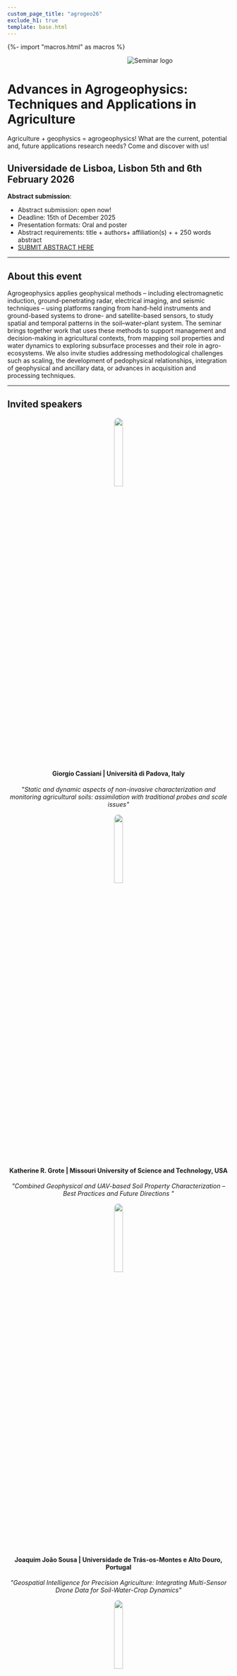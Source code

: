 ```yaml
---
custom_page_title: "agrogeo26"
exclude_h1: true
template: base.html
---
```

{%- import "macros.html" as macros %}


<div class="row mb-3 align-items-center">
<div class="col-md-9 col-sm-8 col-8">

<!--
# {{ page.custom_page_title }}
-->
</div>
<div class="col-md-7 col-sm-4 col-4">
  <img alt="Seminar logo" src="images/agrogeo2026.jpg">
    <!-- <img alt="Seminar logo" src="{{ config.logo }}"> -->
</div>
</div>

# Advances in Agrogeophysics: <br/>Techniques and Applications in Agriculture

<!--Getting precise about precision agriculture!-->


<p class="lead">
Agriculture + geophysics = agrogeophysics! What are the current, potential and, future applications research needs? Come and discover with us!	
</p>



## Universidade de Lisboa, Lisbon 5th and 6th February 2026

<!-- Want to join? [Register now](https://www.eventbrite.com/e/3rd-agrogeophysics-seminar-illuminating-the-subsurface-tickets-719678225947?aff=oddtdtcreator) and [submit an abstract](abstracts.html)!
-->

<!-- Checkout the [Book of abstracts](https://agrogeo24.curve.space/) of the conference.
Here you can also [download it as a PDF](media/booklet_of_abstracts.pdf)
-->

<!--
<div id="carouselExampleAutoplaying" class="carousel slide" data-bs-ride="carousel">
  <div class="carousel-inner">
    <div class="carousel-item active">
      <img src="images/selection/1.jpg" class="d-block w-100" alt="...">
    </div>
    <div class="carousel-item">
      <img src="images/selection/2.jpg" class="d-block w-100" alt="...">
    </div>
    <div class="carousel-item">
      <img src="images/selection/3.jpg" class="d-block w-100" alt="...">
    </div>
    <div class="carousel-item">
      <img src="images/selection/4.jpg" class="d-block w-100" alt="...">
    </div>
    <div class="carousel-item">
      <img src="images/selection/5.jpg" class="d-block w-100" alt="...">
    </div>
    <div class="carousel-item">
      <img src="images/selection/6.jpg" class="d-block w-100" alt="...">
    </div>
    <div class="carousel-item">
      <img src="images/selection/7.jpg" class="d-block w-100" alt="...">
    </div>
    <div class="carousel-item">
      <img src="images/selection/8.jpg" class="d-block w-100" alt="...">
    </div>
  </div>
  <button class="carousel-control-prev" type="button" data-bs-target="#carouselExampleAutoplaying" data-bs-slide="prev">
    <span class="carousel-control-prev-icon" aria-hidden="true"></span>
    <span class="visually-hidden">Previous</span>
  </button>
  <button class="carousel-control-next" type="button" data-bs-target="#carouselExampleAutoplaying" data-bs-slide="next">
    <span class="carousel-control-next-icon" aria-hidden="true"></span>
    <span class="visually-hidden">Next</span>
  </button>
</div>

-->

**Abstract submission**:
- Abstract submission: open now! 
- Deadline: 15th of December 2025
- Presentation formats: Oral and poster
- Abstract requirements: title + authors+ affiliation(s) +  + 250 words abstract
- [SUBMIT ABSTRACT HERE](https://docs.google.com/forms/d/1J6cLbKdU2gRE9MBRH4-KTE4EWq_OxpQ1etyYrozJivk/viewform?edit_requested=true&pli=1) 
<hr>

## About this event


<div class="callout callout-success">

Agrogeophysics applies geophysical methods – including electromagnetic induction, ground-penetrating radar, electrical imaging, and seismic techniques – using platforms ranging from hand-held instruments and ground-based systems to drone- and satellite-based sensors, to study spatial and temporal patterns in the soil–water–plant system. The seminar brings together work that uses these methods to support management and decision-making in agricultural contexts, from mapping soil properties and water dynamics to exploring subsurface processes and their role in agro-ecosystems. We also invite studies addressing methodological challenges such as scaling, the development of pedophysical relationships, integration of geophysical and ancillary data, or advances in acquisition and processing techniques.

<!-- add about interactive session here? -->

</div>
<hr>

## Invited speakers

<center>  

<!-- <img src="images/speakers/anja.png" style="width: 20%; border-radius: 50%"> -->
<img src="images/speakers/georgio_square.jpg" style="width: 20%; border-radius: 50%">

#### **Giorgio Cassiani** | Università di Padova, Italy
_"Static and dynamic aspects of non-invasive characterization and monitoring agricultural soils: assimilation with traditional probes and scale issues"_
</div>
<img src="images/speakers/grote.jpg" style="width: 20%; border-radius: 50%">

#### **Katherine R. Grote** | Missouri University of Science and Technology, USA
_"Combined Geophysical and UAV-based Soil Property Characterization – Best Practices and Future Directions "_
</div>

<img src="images/speakers/foto_jjSousa.jpeg" style="width: 20%; border-radius: 50%">

#### **Joaquim João Sousa** | Universidade de Trás-os-Montes e Alto Douro, Portugal
_"Geospatial Intelligence for Precision Agriculture: Integrating Multi-Sensor Drone Data for Soil-Water-Crop Dynamics"_
</div>

<img src="images/speakers/julian.jpg" style="width: 20%; border-radius: 50%">

#### **Julián Andrés Ramos** | Universidad de la República de Uruguay, Uruguay
_"Exploring Soil–Water Dynamics in Dryland and Irrigated Long-Term Crop Rotation Experiments in Uruguay: An Agrogeophysical Approach"_
</div>

<img src="images/speakers/bertille_square.jpg" style="width: 20%; border-radius: 50%">

#### **Bertille Loisseai** |HydroSciences Montpellier, France
_"From electrical resistivity tomography to soil water content: Towards a novel Ensemble Approach"_
</div>


</center>

<!-- <a class="btn btn-primary" href="program.html" role="button">See full program</a> -->
<hr>

### Workshops 

Three workshops will be proposed on the afternoon of the first day and morning of the second day:
</div>

* **Unlocking the Power of Ground Penetrating Radar in Agrogeophysics: A Hands-on Workshop**
  - This comprehensive workshop introduces the principles and applications of Ground Penetrating Radar (GPR) in agrogeophysics, highlighting its potential to non-invasively map and monitor subsurface features in agricultural environments. Participants will learn the fundamentals of GPR technology, data acquisition, and interpretation, with a focus on soil water content, root system analysis, and soil structure assessment. Next to novel processing approaches, we will highlight additionally related challenges and pitfalls.

</div>

- **TBA**
- **TBA**

<hr>


## Practical information and registration
* **Abstract submission** 
  - OPEN NOW (Deadline 15th of December)
  - [SUBMIT ABSTRACT HERE](https://docs.google.com/forms/d/1J6cLbKdU2gRE9MBRH4-KTE4EWq_OxpQ1etyYrozJivk/viewform?edit_requested=true&pli=1) 
  
* **Registration** 
  - Opening: 31st of October 2025
	- Deadline: 12th January 2026
	- fees: **60€** for Students, **100€** for all other cases.

<!-- **30** CHF invited speakers, -->

<!-- * **Arrival + conference dinner:** Wednesday January 31st, 2024 - Social dinner in the evening (18:00) -->

* **Seminar days:**
  - Thursday February 5th, 2026 (9:00 - 18:00) - oral presentations (morning) and workshop (afternoon)
  - Friday February 6th, 2026 - (9:00 - 18:00) - company fair, poster and end of workshop (morning) and oral presentations (afternoon)

<!-- * **After conference:**
  - Saturday February 3rd, 2024 - Ski trip (for those who want, not included in the fee) -->


<hr>

## Location: Instituto Superior Técnico, Lisbon, Portugal
at [Anfiteatro Abreu Faro](https://chemulisboa.weebly.com/uploads/2/6/1/8/26189991/sala_ist_2jun2014.pdf)

<figure>
	<img alt="Instituto Superior Técnico" src="images/venue.jpeg">
    <figcaption>Instituto Superior Técnico, University of Lisbon</figcaption>
</figure>



<div class="callout callout-success">

### How to get there:

The conference will take place in the **Instituto Superior Técnico - Anfiteatro Abreu Faro** which is just a 8 minute walk from the subway station Alameda.

<iframe src="https://www.google.com/maps/embed?pb=!1m18!1m12!1m3!1d3112.171821865427!2d-9.141279924827627!3d38.736819171758754!2m3!1f0!2f0!3f0!3m2!1i1024!2i768!4f13.1!3m3!1m2!1s0xd1933a24aa81f17%3A0x880c7c731a54423!2sInstituto%20Superior%20T%C3%A9cnico!5e0!3m2!1sen!2sbe!4v1750787195376!5m2!1sen!2sbe" width="600" height="450" style="border:0;" allowfullscreen="" loading="lazy" referrerpolicy="no-referrer-when-downgrade"></iframe>




<!--
<iframe width="425" height="350" frameborder="0" scrolling="no" marginheight="0" marginwidth="0" src="https://www.openstreetmap.org/export/embed.html?bbox=4.362119436264039%2C50.84018189814839%2C4.368814229965211%2C50.84361336329293&amp;layer=transportmap&amp;marker=50.84189766226552%2C4.365466833114624" style="border: 1px solid black"></iframe><br/><small><a href="https://www.openstreetmap.org/?mlat=50.84190&amp;mlon=4.36547#map=18/50.84190/4.36547&amp;layers=T">Display map</a></small>
-->

</div>

### Accommodations
Here are three suggested hotels close to the venue:
- [Al Fonte Luminosa](https://www.fonteluminosa70.pt/) (8 minutes walk to the venue)
- [Hotel A.S. Lisboa](https://www.hotel-aslisboa.pt/) (9 minutes walk to the venue)
- [Holiday Inn Lisbon](https://www.ihg.com/holidayinn/hotels/gb/en/lisbon/lispo/hoteldetail?cm_mmc=GoogleMaps-_-HI-_-PT-_-LISPO) (10 minutes walk to the venue)
- [Ibis Lisboa Centro Saldanha | ALL - ALL (accor.com)](https://all.accor.com/hotel/2117/index.de.shtml?utm_campaign=seo+maps&utm_medium=seo+maps&utm_source=google+Maps) (18 minutes walk to the venue)






<!-- - **Exploiting clustering algorithms for spatial analysis of geophysical data**
In this workshop, you will learn the tips and tricks on how to use centroid based clustering algorithms to analyse your spatial data. Using examples you will see how clustering can help to understand spatial patterns in several example datasets. The final example will show how clustering can combine data from different remotely sensed platforms. With the help of an online Jupyter notebook, you will also have the opportunity to try clustering on your data! Bring along some example dataset to try! -->

<!-- - **Introduction to SimPEG using an example with electrical resistivity tomography (ERT)**
Come and discover the powerful open-source SimPEG framework whose development is led by UBC. You will learn how to set-up an inversion in SimPEG using an example from ERT, then you will get the chance to set up an inversion scheme yourselves and finally get some information on how to proceed for your own data set. *Prerequisites: a bit of familiarity with Python and a Google colab account*.

- **OhmPi: an open-source resistivitymeter**
This workshop is divided in three parts where participants will be able to place components on the measurements board, assemble a multiplexer and program a raspberry pi to operate the system. --> 


## Contact

<p class="lead">
Interested in participating? Get in touch! Pick the option that works best
for you.
</p>

<ul class="fa-ul my-5">
<li>
<i class="fa-li fa fa-envelope-open fa-fw" aria-hidden="true"></i>
Email <a href="mailto:abstracts.agrogeophy@gmail.com">abstracts.agrogeophy@gmail.com</a> or another <a href="committees.html">committee member</a> directly.
</li>
<li>
<i class="fa-li fab fa-slack fa-fw" aria-hidden="true"></i>
Find us on the <a href="https://join.slack.com/t/agrogeophy/shared_invite/zt-14x7c3h5f-_MziokBFPOrrFk2z2rRBIw">Agrogeophy</a> Slack (if it is the first time use this invitation link).
</li>
</ul>



<hr size="3" noshade> 

<!--
## Sponsors

<style>
img {
  border-radius: 4px;
  width: 150px;
}
</style>


<div class="callout">
The seminar is supported by
<p>
<ul>
  <li> The <a href="http://www.soilbelgium.be/"> Soil Science Society of Belgium (SSSB) </a> – Topical committee II.Soil physics and hydrology </li>
  <li> ENVITAM doctoral school </li>
</ul>

<img id=envitam src="images/logo_envitam.png"
     alt="ENVITAM">
<img src="images/logotransp.png"
     alt="SSSB">
     
</p>
</div>

<hr>

-->

## Previous seminars

<p class="lead">
- 2020 <a href="http://www.soilbelgium.be/?p=3596">in Gembloux (Belgium)</a>
Geophysics conquering new territories: The rise of “agrogeophysics”
</p>

<p class="lead">
- 2022 <a href="https://agrogeophy.github.io/2nd_agrogeophysics_seminar">in Brussels (Belgium)</a>
Agriculture and Geophysics: An Electrical Meeting!
</p>

<p class="lead">
- 2024 <a href="https://agrogeophy.github.io/agrogeo24">in Zurich (Switzerland)</a>
Agriculture and Geophysics: Illuminating the subsurface!
</p>
<hr>

## Collaborations

We're always interested in new collaborations and interesting projects.
We'd love to hear from you if your project or idea could benefit from our
expertise in monitoring, data analysis, inverse problems, and research software
engineering. 

**Reach out** to [our team](committees) to start a conversation!


## Sponsors
Your company could be mentioned here! 
<!-- This event is supported by: -->


<style>

.row {
  display: flex;
  flex-wrap: wrap;
  justify-content: space-evenly;
  align-items: center;
  gap: 1em;
}

/* Create three equal columns that sits next to each other */
.column {
  width: 30%;
}

.column img {
  width: 100%;
}

/* Responsive layout - makes a two column-layout instead of four columns */
@media screen and (max-width: 800px) {
  .column {
    flex: 48%;
  }
}

/* Responsive layout - makes single column-layout */
@media screen and (max-width: 600px) {
  .row {
    gap: 2em;
  }
  .column {
    flex: 100%;
    padding: 0 10%;
  }
}
</style>


<!-- <div class="row">
  <div class="column">
    <a href="https://ethz.ch">
    <img src="images/sponsors/ethz.png"/>
    </a>
  </div>
  <div class="column" >
    <a href="https://www.agroscope.admin.ch">
    <img src="images/sponsors/agroscope.jpg"/>
    </a>
  </div>
  <div class="column">
    <a href="https://www.snf.ch">
    <img src="images/sponsors/snf.png"/>
    </a>
  </div>

  <div class="column">
    <a href="https://curvenote.com/oxa:Iv0z5HLWzgC0LDigFNc1/hYC59pUXsouqA6e2RiOI.1">
    <img src="images/sponsors/ssi-logo.png"/>
    </a>
  </div>
  <div class="column">
    <a href="https://www.iris-instruments.com/">
    <img src="images/sponsors/iris-logo.png"/>
    </a>
  </div>
  <div class="column">
    <a href="https://www.medusa-radiometrics.com/">
    <img src="images/sponsors/Medusa_WebLogo_rectangle-1.png"/>
    </a>
  </div>

  <div class="column">
    <a href="https://www.allied-germany.de/">
    <img src="images/sponsors/allied-associates.png"/>
    </a>
  </div>
  <div class="column">
    <a href="https://geoprospectors.com/en/">
    <img src="images/sponsors/Geoprospectors_Logo_4c_neu.png"/>
    </a>
  </div>
  <div class="column">
    <a href="https://curvenote.com/">
    <img src="images/sponsors/logo-text-blue.svg"/>
    </a>
  </div>
</div> -->
